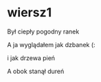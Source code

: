 # wiersz1

Był ciepły pogodny ranek

A ja wyglądałem jak dzbanek (:

i jak drzewa pień

A obok stanął dureń
